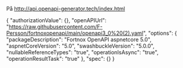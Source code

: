 På http://api.openapi-generator.tech/index.html

{
  "authorizationValue": {},
  "openAPIUrl": "https://raw.githubusercontent.com/F-Persson/fortnoxopenapi/main/openapi3_0%20(2).yaml",
  "options": {
    "packageDescription": "Fortnox OpenAPI aspnetcore 5.0",
  "aspnetCoreVersion": "5.0",
  "swashbuckleVersion": "5.0.0",
  "nullableReferenceTypes": "true",
  "operationIsAsync": "true",
  "operationResultTask": "true"
  },
  "spec": {}
}
